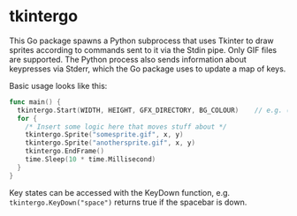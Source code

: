 # tkintergo

This Go package spawns a Python subprocess that uses Tkinter to draw sprites according to commands sent to it via the Stdin pipe. Only GIF files are supported. The Python process also sends information about keypresses via Stderr, which the Go package uses to update a map of keys.

Basic usage looks like this:

``` go
func main() {
  tkintergo.Start(WIDTH, HEIGHT, GFX_DIRECTORY, BG_COLOUR)    // e.g. (800, 600, "gfx", "black")
  for {
    /* Insert some logic here that moves stuff about */
    tkintergo.Sprite("somesprite.gif", x, y)
    tkintergo.Sprite("anothersprite.gif", x, y)
    tkintergo.EndFrame()
    time.Sleep(10 * time.Millisecond)
  }
}
```

Key states can be accessed with the KeyDown function, e.g. `tkintergo.KeyDown("space")` returns true if the spacebar is down.
